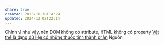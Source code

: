```yaml
---
share: true
created: 2023-10-30T14:29
updated: 2024-12-02T22:14
---
```

Chính vì như vậy, nên DOM không có attribute, HTML không có property
[Vật thể là dạng dữ liệu có những thuộc tính thành phần](../../../../%E2%9C%8D%EF%B8%8FL%E1%BA%ADp%20tr%C3%ACnh/Kh%C3%A1i%20ni%E1%BB%87m%20c%C6%A1%20b%E1%BA%A3n%20v%C3%A0%20nguy%C3%AAn%20l%C3%BD%20l%E1%BA%ADp%20tr%C3%ACnh/Kh%C3%A1i%20ni%E1%BB%87m%20c%C6%A1%20b%E1%BA%A3n/V%E1%BA%ADt%20th%E1%BB%83,%20l%E1%BB%9Bp/V%E1%BA%ADt%20th%E1%BB%83%20l%C3%A0%20d%E1%BA%A1ng%20d%E1%BB%AF%20li%E1%BB%87u%20c%C3%B3%20nh%E1%BB%AFng%20thu%E1%BB%99c%20t%C3%ADnh%20th%C3%A0nh%20ph%E1%BA%A7n.md)
Nguồn:: 